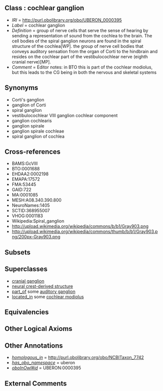 
## Class : cochlear ganglion

 * *IRI* = http://purl.obolibrary.org/obo/UBERON_0000395
 * *Label* = cochlear ganglion
 * *Definition* = group of nerve cells that serve the sense of hearing by sending a representation of sound from the cochlea to the brain. The cell bodies of the spiral ganglion neurons are found in the spiral structure of the cochlea[WP]. the group of nerve cell bodies that conveys auditory sensation from the organ of Corti to the hindbrain and resides on the cochlear part of the vestibulocochlear nerve (eighth cranial nerve)[MP].
 * *Comment* = Editor notes: in BTO this is part of the cochlear modiolus, but this leads to the CG being in both the nervous and skeletal systems

## Synonyms

 * Corti's ganglion
 * ganglion of Corti
 * spiral ganglion
 * vestibulocochlear VIII ganglion cochlear component
 * ganglion cochlearis
 * ganglion spirale
 * ganglion spirale cochleae
 * spiral ganglion of cochlea

## Cross-references

 * BAMS:GcVIII
 * BTO:0001688
 * EHDAA2:0002198
 * EMAPA:17572
 * FMA:53445
 * GAID:722
 * MA:0001085
 * MESH:A08.340.390.800
 * NeuroNames:1405
 * SCTID:368955007
 * VHOG:0001183
 * Wikipedia:Spiral_ganglion
 * http://upload.wikimedia.org/wikipedia/commons/b/b1/Gray903.png
 * http://upload.wikimedia.org/wikipedia/commons/thumb/b/b1/Gray903.png/200px-Gray903.png

## Subsets


## Superclasses

 * [cranial ganglion](../../UBERON/14/UBERON_0001714.md)
 * [neural crest-derived structure](../../UBERON/13/UBERON_0010313.md)
 * [part_of](../../BFO/50/BFO_0000050.md) some [auditory ganglion](../../UBERON/27/UBERON_0002827.md)
 * [located_in](../../RO/25/RO_0001025.md) some [cochlear modiolus](../../UBERON/23/UBERON_0006723.md)

## Equivalencies


## Other Logical Axioms


## Other Annotations

 * *[homologous_in](../../core#homologous/in/core#homologous_in.md)* = http://purl.obolibrary.org/obo/NCBITaxon_7742
 * *[has_obo_namespace](../../ce/oboInOwl#hasOBONamespace.md)* = uberon
 * *[oboInOwl#id](../../id/oboInOwl#id.md)* = UBERON:0000395

## External Comments

